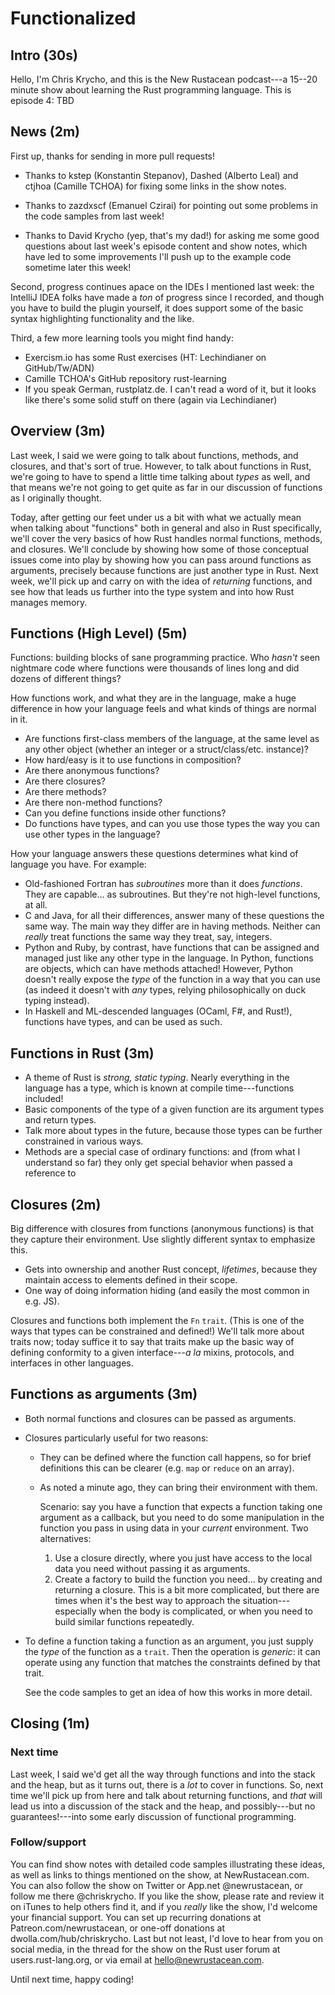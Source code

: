 Functionalized
==============

Intro (30s)
-----
Hello, I'm Chris Krycho, and this is the New Rustacean podcast---a 15--20 minute
show about learning the Rust programming language. This is episode 4: TBD


News (2m)
----
First up, thanks for sending in more pull requests!

  - Thanks to kstep (Konstantin Stepanov), Dashed (Alberto  Leal) and ctjhoa
    (Camille TCHOA) for fixing some links in the show notes.

  - Thanks to zazdxscf (Emanuel Czirai) for pointing out some problems in the
    code samples from last week!

  - Thanks to David Krycho (yep, that's my dad!) for asking me some good
    questions about last week's episode content and show notes, which have led
    to some improvements I'll push up to the example code sometime later this
    week!

Second, progress continues apace on the IDEs I mentioned last week: the IntelliJ
IDEA folks have made a *ton* of progress since I recorded, and though you have
to build the plugin yourself, it does support some of the basic syntax
highlighting functionality and the like.

Third, a few more learning tools you might find handy:

  - Exercism.io has some Rust exercises (HT: Lechindianer on GitHub/Tw/ADN)
  - Camille TCHOA's GitHub repository rust-learning
  - If you speak German, rustplatz.de. I can't read a word of it, but it looks
    like there's some solid stuff on there (again via Lechindianer)


Overview (3m)
--------
Last week, I said we were going to talk about functions, methods, and closures,
and that's sort of true. However, to talk about functions in Rust, we're going
to have to spend a little time talking about *types* as well, and that means
we're not going to get quite as far in our discussion of functions as I
originally thought.

Today, after getting our feet under us a bit with what we actually mean when
talking about "functions" both in general and also in Rust specifically, we'll
cover the very basics of how Rust handles normal functions, methods, and
closures. We'll conclude by showing how some of those conceptual issues come
into play by showing how you can pass around functions as arguments, precisely
because functions are just another type in Rust. Next week, we'll pick up and
carry on with the idea of *returning* functions, and see how that leads us
further into the type system and into how Rust manages memory.


Functions (High Level) (5m)
----------------------
Functions: building blocks of sane programming practice. Who *hasn't* seen
nightmare code where functions were thousands of lines long and did dozens of
different things?

How functions work, and what they are in the language, make a huge difference in
how your language feels and what kinds of things are normal in it.

  - Are functions first-class members of the language, at the same level as any
    other object (whether an integer or a struct/class/etc. instance)?
  - How hard/easy is it to use functions in composition?
  - Are there anonymous functions?
  - Are there closures?
  - Are there methods?
  - Are there non-method functions?
  - Can you define functions inside other functions?
  - Do functions have types, and can you use those types the way you can use
    other types in the language?

How your language answers these questions determines what kind of language you
have. For example:

  - Old-fashioned Fortran has *subroutines* more than it does *functions*. They
    are capable... as subroutines. But they're not high-level functions, at all.
  - C and Java, for all their differences, answer many of these questions the
    same way. The main way they differ are in having methods. Neither can
    *really* treat functions the same way they treat, say, integers.
  - Python and Ruby, by contrast, have functions that can be assigned and
    managed just like any other type in the language. In Python, functions are
    objects, which can have methods attached! However, Python doesn't really
    expose the *type* of the function in a way that you can use (as indeed it
    doesn't with *any* types, relying philosophically on duck typing instead).
  - In Haskell and ML-descended languages (OCaml, F#, and Rust!), functions have
    types, and can be used as such.


Functions in Rust (3m)
-----------------
  - A theme of Rust is *strong, static typing*. Nearly everything in the
    language has a type, which is known at compile time---functions included!
  - Basic components of the type of a given function are its argument types and
    return types.
  - Talk more about types in the future, because those types can be further
    constrained in various ways.
  - Methods are a special case of ordinary functions: and (from what I
    understand so far) they only get special behavior when passed a reference to


Closures (2m)
--------
Big difference with closures from functions (anonymous functions) is that they
capture their environment. Use slightly different syntax to emphasize this.

  - Gets into ownership and another Rust concept, *lifetimes*, because they
    maintain access to elements defined in their scope.
  - One way of doing information hiding (and easily the most common in e.g. JS).

Closures and functions both implement the `Fn` `trait`. (This is one of the ways
that types can be constrained and defined!) We'll talk more about traits now;
today suffice it to say that traits make up the basic way of defining conformity
to a given interface---_a la_ mixins, protocols, and interfaces in other
languages.


Functions as arguments (3m)
----------------------
  - Both normal functions and closures can be passed as arguments.
  - Closures particularly useful for two reasons:
      + They can be defined where the function call happens, so for brief
        definitions this can be clearer (e.g. `map` or `reduce` on an array).

      + As noted a minute ago, they can bring their environment with them.

        Scenario: say you have a function that expects a function taking one
        argument as a callback, but you need to do some manipulation in the
        function you pass in using data in your *current* environment. Two
        alternatives:

         1. Use a closure directly, where you just have access to the local data
            you need without passing it as arguments.
         2. Create a factory to build the function you need... by creating and
            returning a closure. This is a bit more complicated, but there are
            times when it's the best way to approach the situation---especially
            when the body is complicated, or when you need to build similar
            functions repeatedly.

  - To define a function taking a function as an argument, you just supply the
    *type* of the function as a `trait`. Then the operation is *generic*: it can
    operate using any function that matches the constraints defined by that
    trait.

    See the code samples to get an idea of how this works in more detail.


Closing (1m)
-------
### Next time
Last week, I said we'd get all the way through functions and into the stack and
the heap, but as it turns out, there is a *lot* to cover in functions. So, next
time we'll pick up from here and talk about returning functions, and *that* will
lead us into a discussion of the stack and the heap, and possibly---but no
guarantees!---into some early discussion of functional programming.

### Follow/support

You can find show notes with detailed code samples illustrating these ideas, as
well as links to things mentioned on the show, at NewRustacean.com. You can also
follow the show on Twitter or App.net @newrustacean, or follow me there
@chriskrycho. If you like the show, please rate and review it on iTunes to help
others find it, and if you *really* like the show, I'd welcome your financial
support. You can set up recurring donations at Patreon.com/newrustacean, or
one-off donations at dwolla.com/hub/chriskrycho. Last but not least, I'd love to
hear from you on social media, in the thread for the show on the Rust user forum
at users.rust-lang.org, or via email at hello@newrustacean.com.

Until next time, happy coding!
